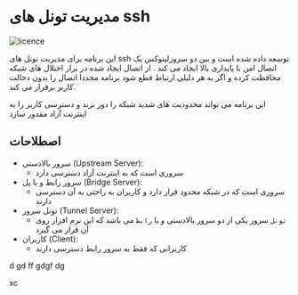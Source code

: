 # مدیریت تونل های ssh
![licence](https://img.shields.io/github/license/beigi-reza/ssh-tunnel-managment)

این برنامه برای مدیریت تونل های ssh توسعه داده شده است و بین دو سرورلینوکس یک اتصال امن با پایداری بالا ایجاد می کند . از اتصال ایجاد شده در برار اختلال های شبکه محافظت کرده و اگر به هر دلیلی ارتباط قطع شود برنامه مجددا اتصال  را بدون دخالت کاربر برقرار می کند. 

این برنامه می تواند محدودیت های شدید شبکه را دور بزند و دسترسی کاربر را به اینترنت آزاد مقدور سازد

## اصطلاحات

- سرور بالادستی (Upstream Server):
    - سروری است که به اینترنت آزاد دسترسی دارد         
- سرور رابط و یا پل (Bridge Server):
    -  سروری است که در شبکه محدود قرار دارد و کاربران به راحتی به آن دسترسی دارند 
- تونل سرور (Tunnel Server):
    -  `تونل` سرور یکی از دو سرور بالادستی و یا `رابط` می باشد که این نرم افزار روی آن قرار می گیرد 
- کاربران (Client): 
    - کاربرانی که فقط به سرور رابط دسترسی دارند 

d
gd
ff
gdgf
dg


xc
